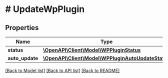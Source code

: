 # # UpdateWpPlugin

## Properties

Name | Type | Description | Notes
------------ | ------------- | ------------- | -------------
**status** | [**\OpenAPI\Client\Model\WPPluginStatus**](WPPluginStatus.md) |  | [optional]
**auto_update** | [**\OpenAPI\Client\Model\WPPluginAutoUpdateStatus**](WPPluginAutoUpdateStatus.md) |  | [optional]

[[Back to Model list]](../../README.md#models) [[Back to API list]](../../README.md#endpoints) [[Back to README]](../../README.md)
